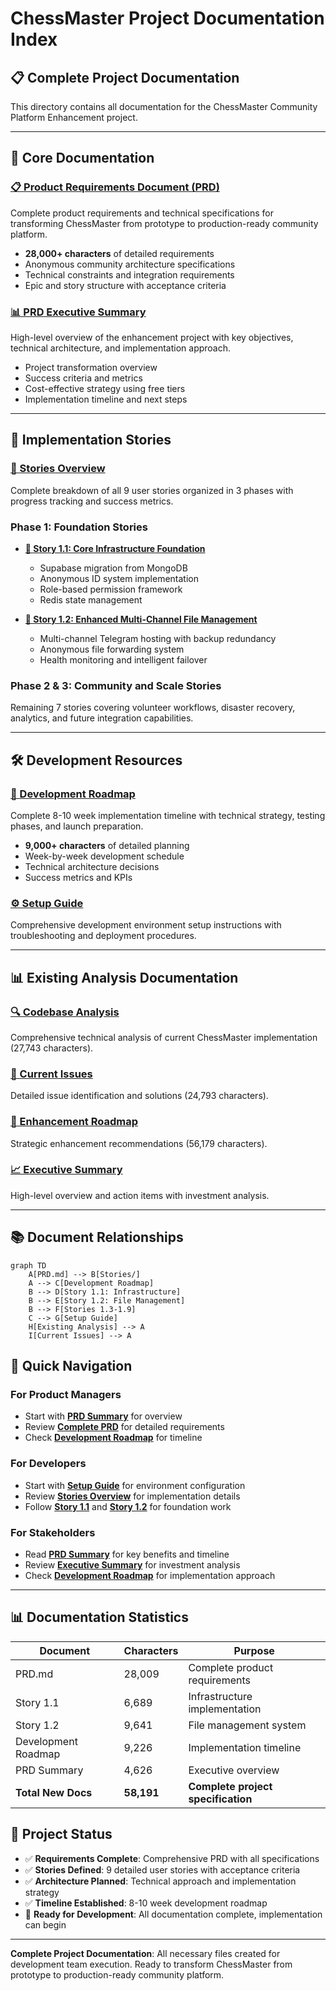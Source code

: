 # ChessMaster Project Documentation Index

## 📋 Complete Project Documentation

This directory contains all documentation for the ChessMaster Community Platform Enhancement project.

---

## 🎯 Core Documentation

### **[📋 Product Requirements Document (PRD)](./prd.md)**
Complete product requirements and technical specifications for transforming ChessMaster from prototype to production-ready community platform.
- **28,000+ characters** of detailed requirements
- Anonymous community architecture specifications  
- Technical constraints and integration requirements
- Epic and story structure with acceptance criteria

### **[📊 PRD Executive Summary](./prd/prd-summary.md)**
High-level overview of the enhancement project with key objectives, technical architecture, and implementation approach.
- Project transformation overview
- Success criteria and metrics
- Cost-effective strategy using free tiers
- Implementation timeline and next steps

---

## 📝 Implementation Stories

### **[📖 Stories Overview](./stories/README.md)**
Complete breakdown of all 9 user stories organized in 3 phases with progress tracking and success metrics.

### **Phase 1: Foundation Stories**
- **[🔧 Story 1.1: Core Infrastructure Foundation](./stories/story-1-1-infrastructure.md)**
  - Supabase migration from MongoDB
  - Anonymous ID system implementation
  - Role-based permission framework  
  - Redis state management

- **[📁 Story 1.2: Enhanced Multi-Channel File Management](./stories/story-1-2-file-management.md)**
  - Multi-channel Telegram hosting with backup redundancy
  - Anonymous file forwarding system
  - Health monitoring and intelligent failover

### **Phase 2 & 3: Community and Scale Stories**
Remaining 7 stories covering volunteer workflows, disaster recovery, analytics, and future integration capabilities.

---

## 🛠️ Development Resources

### **[🚀 Development Roadmap](./development-roadmap.md)**
Complete 8-10 week implementation timeline with technical strategy, testing phases, and launch preparation.
- **9,000+ characters** of detailed planning
- Week-by-week development schedule
- Technical architecture decisions
- Success metrics and KPIs

### **[⚙️ Setup Guide](../SETUP.md)**
Comprehensive development environment setup instructions with troubleshooting and deployment procedures.

---

## 📊 Existing Analysis Documentation

### **[🔍 Codebase Analysis](./CODEBASE_ANALYSIS.md)**
Comprehensive technical analysis of current ChessMaster implementation (27,743 characters).

### **[🚨 Current Issues](./CURRENT_ISSUES.md)**
Detailed issue identification and solutions (24,793 characters).

### **[🎯 Enhancement Roadmap](./ENHANCEMENT_ROADMAP.md)**
Strategic enhancement recommendations (56,179 characters).

### **[📈 Executive Summary](./EXECUTIVE_SUMMARY.md)**
High-level overview and action items with investment analysis.

---

## 📚 Document Relationships

```mermaid
graph TD
    A[PRD.md] --> B[Stories/]
    A --> C[Development Roadmap]
    B --> D[Story 1.1: Infrastructure]
    B --> E[Story 1.2: File Management]
    B --> F[Stories 1.3-1.9]
    C --> G[Setup Guide]
    H[Existing Analysis] --> A
    I[Current Issues] --> A
```

## 🎯 Quick Navigation

### **For Product Managers**
- Start with **[PRD Summary](./prd/prd-summary.md)** for overview
- Review **[Complete PRD](./prd.md)** for detailed requirements
- Check **[Development Roadmap](./development-roadmap.md)** for timeline

### **For Developers**
- Start with **[Setup Guide](../SETUP.md)** for environment configuration
- Review **[Stories Overview](./stories/README.md)** for implementation details
- Follow **[Story 1.1](./stories/story-1-1-infrastructure.md)** and **[Story 1.2](./stories/story-1-2-file-management.md)** for foundation work

### **For Stakeholders**
- Read **[PRD Summary](./prd/prd-summary.md)** for key benefits and timeline
- Review **[Executive Summary](./EXECUTIVE_SUMMARY.md)** for investment analysis
- Check **[Development Roadmap](./development-roadmap.md)** for implementation approach

---

## 📊 Documentation Statistics

| Document | Characters | Purpose |
|----------|------------|---------|
| PRD.md | 28,009 | Complete product requirements |
| Story 1.1 | 6,689 | Infrastructure implementation |  
| Story 1.2 | 9,641 | File management system |
| Development Roadmap | 9,226 | Implementation timeline |
| PRD Summary | 4,626 | Executive overview |
| **Total New Docs** | **58,191** | **Complete project specification** |

## 🎯 Project Status

- ✅ **Requirements Complete**: Comprehensive PRD with all specifications
- ✅ **Stories Defined**: 9 detailed user stories with acceptance criteria  
- ✅ **Architecture Planned**: Technical approach and implementation strategy
- ✅ **Timeline Established**: 8-10 week development roadmap
- 🚧 **Ready for Development**: All documentation complete, implementation can begin

---

**Complete Project Documentation**: All necessary files created for development team execution. Ready to transform ChessMaster from prototype to production-ready community platform.